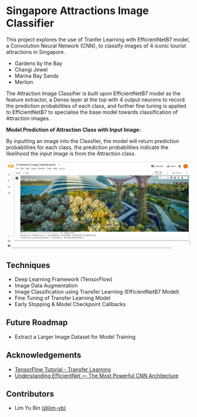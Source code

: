 # Singapore Attractions Image Classifier

This project explores the use of Tranfer Learning with EfficientNetB7 model, a Convolution Neural Network (CNN), to classify images of 4 iconic tourist attractions in Singapore.
- Gardens by the Bay
- Changi Jewel
- Marina Bay Sands
- Merlion

The Attraction Image Classifier is built upon EfficientNetB7 model as the feature extractor, a Dense layer at the top with 4 output neurons to record the prediction probabilities of each class, and further fine tuning is applied to EfficientNetB7 to specialise the base model towards classification of Attraction images. 

**Model Prediction of Attraction Class with Input Image:**

By inputting an image into the Classfier, the model will return prediction probabilities for each class, the prediction probabilities indicate the likelihood the input image is from the Attraction class.

![](image/Attraction_Image_Prediction.png)

## Techniques
- Deep Learning Framework (TensorFlow)
- Image Data Augmentation
- Image Classification using Transfer Learning (EfficientNetB7 Model)
- Fine Tuning of Transfer Learning Model
- Early Stopping & Model Checkpoint Callbacks

## Future Roadmap
- Extract a Larger Image Dataset for Model Training

## Acknowledgements
- [TensorFlow Tutorial - Transfer Learning](https://www.tensorflow.org/tutorials/images/transfer_learning)
- [Understanding EfficientNet — The Most Powerful CNN Architecture](https://medium.com/mlearning-ai/understanding-efficientnet-the-most-powerful-cnn-architecture-eaeb40386fad)

## Contributors
- Lim Yu Bin [(@lim-yb)](https://github.com/lim-yb)
